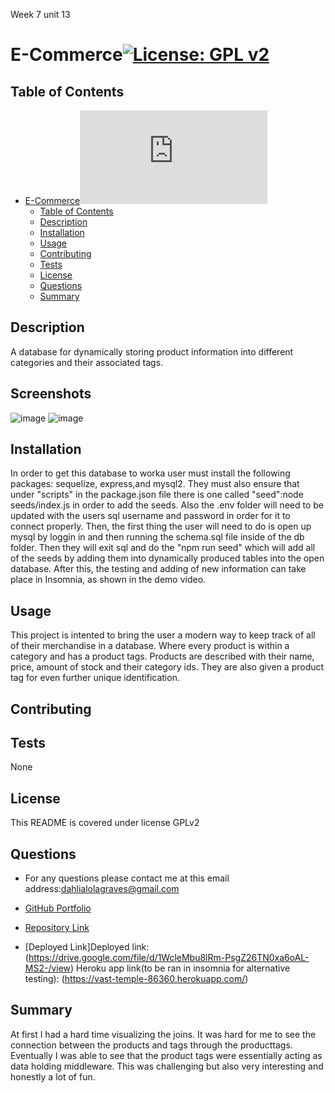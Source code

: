 Week 7 unit 13

# E-Commerce[![License: GPL v2](https://img.shields.io/badge/License-GPL_v2-blue.svg)](https://www.gnu.org/licenses/old-licenses/gpl-2.0.en.html)
## Table of Contents
- [E-Commerce![License: GPL v2](https://www.gnu.org/licenses/old-licenses/gpl-2.0.en.html)](#e-commerce)
  - [Table of Contents](#table-of-contents)
  - [Description](#description)
  - [Installation](#installation)
  - [Usage](#usage)
  - [Contributing](#contributing)
  - [Tests](#tests)
  - [License](#license)
  - [Questions](#questions)
  - [Summary](#summary)

## Description
A database for dynamically storing product information into different categories and their associated tags.

## Screenshots
![image](https://user-images.githubusercontent.com/98775943/166871783-97c0ceb3-15ff-4afc-9791-d94ffbc59acd.png)
![image](https://user-images.githubusercontent.com/98775943/166871953-50dde53b-012d-4ebc-a72d-75c48d05fab9.png)



## Installation
In order to get this database to worka user must install the following packages: sequelize, express,and  mysql2. They must also ensure that under "scripts" in the package.json file there is one called "seed":node seeds/index.js in order to add the seeds. Also the .env folder will need to be updated with the users sql username and password in order for it to connect properly. Then, the first thing the user will need to do is open up mysql by loggin in and then running the schema.sql file inside of the db folder. Then they will exit sql and do the "npm run seed" which will add all of the seeds by adding them into dynamically produced tables into the open database. After this, the testing and adding of new information can take place in Insomnia, as shown in the demo video. 

## Usage
This project is intented to bring the user a modern way to keep track of all of their merchandise in a database. Where every product is within a category and has a product tags. Products are described with their name, price, amount of stock and their category ids. They are also given a product tag for even further unique identification. 

## Contributing 


## Tests
None

## License

This README is covered under license GPLv2

## Questions
* For any questions please contact me at this email address:dahlialolagraves@gmail.com

* [GitHub Portfolio](https://github.com/DahliaGRV)

* [Repository Link](https://github.com/DahliaGRV/E-commerce-Back-End-ORM-)
* [Deployed Link]Deployed link: (https://drive.google.com/file/d/1WcleMbu8lRm-PsgZ26TN0xa6oAL-MS2-/view) Heroku app link(to be ran in insomnia for alternative testing): (https://vast-temple-86360.herokuapp.com/)

## Summary
At first I had a hard time visualizing the joins. It was hard for me to see the connection between the products and tags through the producttags. Eventually I was able to see that the product tags were essentially acting as data holding middleware. This was challenging but also very interesting and honestly a lot of fun.  
  
